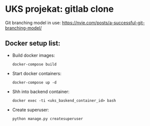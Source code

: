 ﻿# UKS projekat: gitlab clone

Git branching model in use: https://nvie.com/posts/a-successful-git-branching-model/

## Docker setup list:
- Build docker images: 
    ```
    docker-compose build
    ```

- Start docker containers: 
    ```
    docker-compose up -d
    ```

- Shh into backend container:
    ```
    docker exec -ti <uks_baskend_container_id> bash

- Create superuser: 
    ```
    python manage.py createsuperuser
    ```